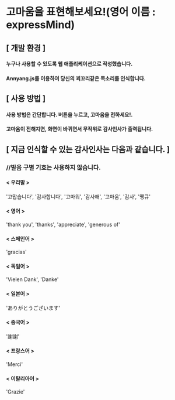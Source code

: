 # 고마움을 표현해보세요!(영어 이름 : expressMind)

## [ 개발 환경 ]
#### 누구나 사용할 수 있도록 웹 애플리케이션으로 작성했습니다. 
#### Annyang.js를 이용하여 당신의 꾀꼬리같은 목소리를 인식합니다. 

## [ 사용 방법 ]
#### 사용 방법은 간단합니다. 버튼을 누르고, 고마움을 전하세요!.
#### 고마움이 전해지면, 화면이 바뀌면서 무작위로 감사인사가 출력됩니다.

## [ 지금 인식할 수 있는 감사인사는 다음과 같습니다. ]

### //발음 구별 기호는 사용하지 않습니다.

#### < 우리말 >
'고맙습니다',
'감사합니다',
'고마워',
'감사해',
'고마움',
'감사',
'땡큐'

#### < 영어 >
'thank you',
'thanks',
'appreciate',
'generous of'
    
#### < 스페인어 >
'gracias'

#### < 독일어 >
'Vielen Dank',
'Danke'

#### < 일본어 >
'ありがとうございます'

#### < 중국어 >
'謝謝'

#### < 프랑스어 >
'Merci'

#### < 이탈리아어 >
'Grazie'
